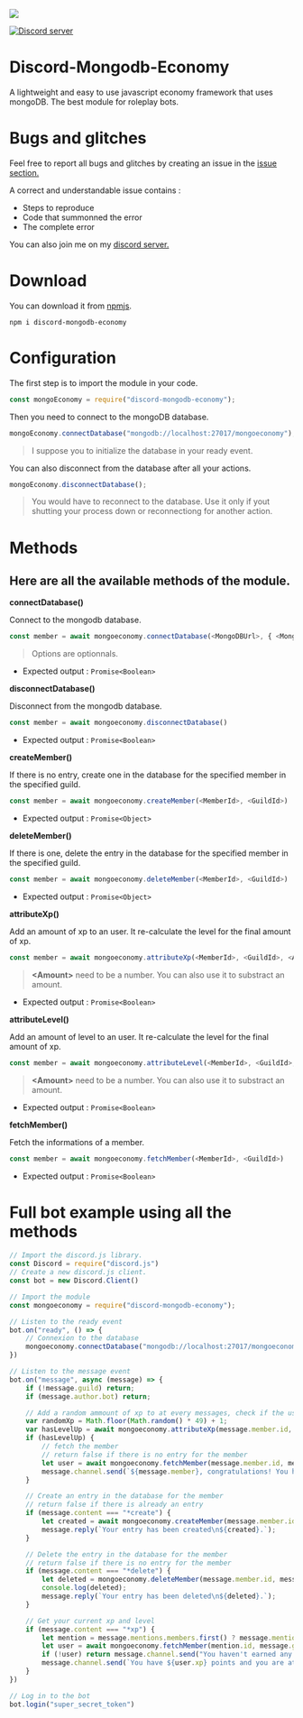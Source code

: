 <a href="https://nodei.co/npm/discord-mongodb-economy/"><img src="https://nodei.co/npm/discord-mongodb-economy.png?downloads=true&downloadRank=true&stars=true"></a>

<a href="https://discord.gg/qvzwqaM"><img src="https://discord.com/api/guilds/661897530459684865/widget.png" alt="Discord server"/></a>

# Discord-Mongodb-Economy

A lightweight and easy to use javascript economy framework that uses mongoDB. The best module for roleplay bots.

# Bugs and glitches

Feel free to report all bugs and glitches by creating an issue in the <a href="https://github.com/Mr-KayJayDee/discord-mongodb-economy/issues">issue section.</a>

A correct and understandable issue contains : 
- Steps to reproduce 
- Code that summonned the error
- The complete error

You can also join me on my <a href="https://discord.gg/qvzwqaM">discord server.</a>

# Download

You can download it from <a href="https://www.npmjs.com/package/discord-mongodb-economy">npmjs</a>.

```cli
npm i discord-mongodb-economy
```

# Configuration

The first step is to import the module in your code.

```js
const mongoEconomy = require("discord-mongodb-economy");
```

Then you need to connect to the mongoDB database.

```js
mongoEconomy.connectDatabase("mongodb://localhost:27017/mongoeconomy"); //This need to be done only once.
```
> I suppose you to initialize the database in your ready event.

You can also disconnect from the database after all your actions.

```js
mongoEconomy.disconnectDatabase();
```

> You would have to reconnect to the database. Use it only if yout shutting your process down or reconnectiong for another action.

# Methods

## Here are all the available methods of the module.

**connectDatabase()**

Connect to the mongodb database.

```js
const member = await mongoeconomy.connectDatabase(<MongoDBUrl>, { <MongoDBOptions> } )
```
> Options are optionnals.
- Expected output :
``
Promise<Boolean>
``

**disconnectDatabase()**

Disconnect from the mongodb database.

```js
const member = await mongoeconomy.disconnectDatabase()
```
- Expected output :
``
Promise<Boolean>
``

**createMember()**

If there is no entry, create one in the database for the specified member in the specified guild.

```js
const member = await mongoeconomy.createMember(<MemberId>, <GuildId>)
```
- Expected output :
``
Promise<Object>
``

**deleteMember()**

If there is one, delete the entry in the database for the specified member in the specified guild.

```js
const member = await mongoeconomy.deleteMember(<MemberId>, <GuildId>)
```
- Expected output :
``
Promise<Object>
``

**attributeXp()**

Add an amount of xp to an user. It re-calculate the level for the final amount of xp.

```js
const member = await mongoeconomy.attributeXp(<MemberId>, <GuildId>, <Amount>)
```
> **\<Amount\>** need to be a number.
> You can also use it to substract an amount.
- Expected output :
``
Promise<Boolean>
``

**attributeLevel()**

Add an amount of level to an user. It re-calculate the level for the final amount of xp.

```js
const member = await mongoeconomy.attributeLevel(<MemberId>, <GuildId>, <Amount>)
```
> **\<Amount\>** need to be a number.
> You can also use it to substract an amount.
- Expected output :
``
Promise<Boolean>
``

**fetchMember()**

Fetch the informations of a member.

```js
const member = await mongoeconomy.fetchMember(<MemberId>, <GuildId>)
```
- Expected output :
``
Promise<Boolean>
``


# Full bot example using all the methods

```js
// Import the discord.js library.
const Discord = require("discord.js")
// Create a new discord.js client.
const bot = new Discord.Client()

// Import the module
const mongoeconomy = require("discord-mongodb-economy");

// Listen to the ready event
bot.on("ready", () => {
    // Connexion to the database
    mongoeconomy.connectDatabase("mongodb://localhost:27017/mongoeconomy");
})

// Listen to the message event
bot.on("message", async (message) => {
    if (!message.guild) return;
    if (message.author.bot) return;

    // Add a random ammount of xp to at every messages, check if the user has levlled up
    var randomXp = Math.floor(Math.random() * 49) + 1;
    var hasLevelUp = await mongoeconomy.attributeXp(message.member.id, message.guild.id, randomXp);
    if (hasLevelUp) {
        // fetch the member
        // return false if there is no entry for the member
        let user = await mongoeconomy.fetchMember(message.member.id, message.guild.id);
        message.channel.send(`${message.member}, congratulations! You have reached the level **${user.level}**. :tada:`);
    }

    // Create an entry in the database for the member
    // return false if there is already an entry
    if (message.content === "*create") {
        let created = await mongoeconomy.createMember(message.member.id, message.guild.id);
        message.reply(`Your entry has been created\n${created}.`);
    }

    // Delete the entry in the database for the member
    // return false if there is no entry for the member
    if (message.content === "*delete") {
        let deleted = mongoeconomy.deleteMember(message.member.id, message.guild.id);
        console.log(deleted);
        message.reply(`Your entry has been deleted\n${deleted}.`);
    }

    // Get your current xp and level
    if (message.content === "*xp") {
        let mention = message.mentions.members.first() ? message.mentions.members.first() : message.member;
        let user = await mongoeconomy.fetchMember(mention.id, message.guild.id);
        if (!user) return message.channel.send("You haven't earned any xp or level...")
        message.channel.send(`You have ${user.xp} points and you are at level ${user.level}.`)
    }
})

// Log in to the bot
bot.login("super_secret_token")
```


